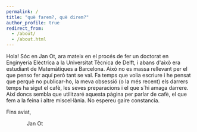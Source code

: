 ```yaml
---
permalink: /
title: "què farem?, què direm?"
author_profile: true
redirect_from: 
  - /about/
  - /about.html
---
```


Hola! Sóc en Jan Ot, ara mateix en el procés de fer un doctorat en Enginyeria Elèctrica a la Universitat Tècnica de Delft, i abans d'això era estudiant de Matemàtiques a Barcelona. Això no es massa rellevant per el que penso fer aquí però tant se val. Fa temps que volia  escriure i he pensat que perquè no publicar-ho, la meva obsessió (o la més recent) els darrers temps ha sigut el cafè, les seves preparacions i el que s´hi amaga darrere. Així doncs sembla que utilitzaré aquesta pàgina per parlar de cafè, el que fem a la feina i altre miscel·lània. No espereu gaire constancia. 

Fins aviat,

&nbsp;&nbsp;&nbsp;&nbsp;&nbsp;&nbsp;&nbsp;&nbsp;&nbsp;&nbsp;&nbsp;&nbsp;&nbsp; Jan Ot 